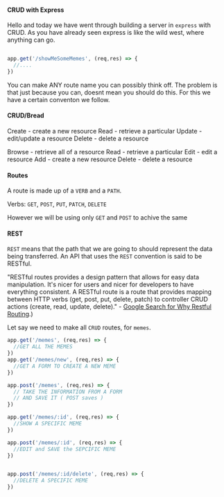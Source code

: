 #### CRUD with Express

Hello and today we have went through building a server in `express` with CRUD.
As you have already seen express is like the wild west, where anything can go.

```js

app.get('/showMeSomeMemes', (req,res) => {
  //....
})
```

You can make ANY route name you can possibly think off. The problem is that just because you can, doesnt mean you should do this. For this we have a certain conventon we follow.

#### CRUD/Bread

Create  - create a new resource
Read    - retrieve a particular
Update  - edit/update a resource
Delete  - delete a resource


Browse - retrieve all of a resource
Read   - retrieve a particular
Edit   - edit a resource
Add    - create a new resource
Delete - delete a resource

#### Routes

A route is made up of a `VERB` and a `PATH`.

Verbs: `GET`, `POST`, `PUT`, `PATCH`, `DELETE`

However we will be using only `GET` and `POST` to achive the same   

#### REST

`REST` means that the path that we are going to should represent the data being transferred. An API that uses the `REST` convention is said to be RESTful.

"RESTful routes provides a design pattern that allows for easy data manipulation. It's nicer for users and nicer for developers to have everything consistent. A RESTful route is a route that provides mapping between HTTP verbs (get, post, put, delete, patch) to controller CRUD actions (create, read, update, delete)." - [Google Search for Why Restful Routing](https://learn.co/lessons/sinatra-restful-routes-readme#:~:text=RESTful%20routes%20provides%20a%20design,read%2C%20update%2C%20delete).)


Let say we need to make all `CRUD` routes, for `memes`.

```js
app.get('/memes', (req,res) => {
  //GET ALL THE MEMES
})
app.get('/memes/new', (req,res) => {
  //GET A FORM TO CREATE A NEW MEME
})

app.post('/memes', (req,res) => {
  // TAKE THE INFORMATION FROM A FORM
  // AND SAVE IT ( POST saves )
})

app.get('/memes/:id', (req,res) => {
  //SHOW A SPECIFIC MEME
})

app.post('/memes/:id', (req,res) => {
  //EDIT and SAVE the SEPCIFIC MEME
})


app.post('/memes/:id/delete', (req,res) => {
  //DELETE A SPECIFIC MEME
})
```

